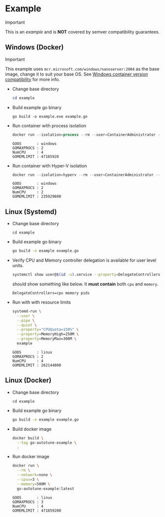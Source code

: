 # Example

> [!IMPORTANT]
>
> This is an _example_ and is **NOT** covered by semver compatibility guarantees.

## Windows (Docker)

> [!IMPORTANT]
>
> This example uses `mcr.microsoft.com/windows/nanoserver:2004` as the base image,
> change it to suit your base OS. See [Windows container version compatibility]
> for more info.

- Change base directory

  ```powershell
  cd example
  ```

- Build example go binary

  ```console
  go build -o example.exe example.go
  ```

- Run container with process isolation

  ```powershell
  docker run --isolation=process --rm --user=ContainerAdministrator --memory=100M --cpus=2 -v $PWD\:C:\app:ro mcr.microsoft.com/windows/nanoserver:2004 C:\app\example.exe
  ```

  ```console
  GOOS       : windows
  GOMAXPROCS : 2
  NumCPU     : 4
  GOMEMLIMIT : 47185920
  ```

- Run container with Hyper-V isolation

  ```powershell
  docker run --isolation=hyperv --rm --user=ContainerAdministrator --memory=250M --cpus=2 -v $PWD\:C:\app:ro mcr.microsoft.com/windows/nanoserver:2004 C:\app\example.exe
  ```

  ```console
  GOOS       : windows
  GOMAXPROCS : 2
  NumCPU     : 2
  GOMEMLIMIT : 235929600
  ```

## Linux (Systemd)

- Change base directory

  ```console
  cd example
  ```

- Build example go binary

  ```bash
  go build -o example example.go
  ```

- Verify CPU and Memory controller delegation is available for user level units.

  ```bash
  systemctl show user@$(id -u).service --property=DelegateControllers
  ```

  should show something like below. It **must contain** both `cpu` and `memory`.

  ```console
  DelegateControllers=cpu memory pids
  ```

- Run with with resource limits

  ```bash
  systemd-run \
    --user \
    --pipe \
    --quiet \
    --property="CPUQuota=150%" \
    --property=MemoryHigh=250M \
    --property=MemoryMax=300M \
    example
  ```

  ```
  GOOS       : linux
  GOMAXPROCS : 2
  NumCPU     : 4
  GOMEMLIMIT : 262144000
  ```

## Linux (Docker)

- Change base directory

  ```console
  cd example
  ```

- Build example go binary

  ```bash
  go build -o example example.go
  ```

- Build docker image

  ```bash
  docker build \
    --tag go-autotune-example \
    .
  ```

- Run docker image

  ```bash
  docker run \
    --rm \
    --network=none \
    --cpus=3 \
    --memory=500M \
    go-autotune-example:latest
  ```

  ```
  GOOS       : linux
  GOMAXPROCS : 3
  NumCPU     : 4
  GOMEMLIMIT : 471859200
  ```

[Windows container version compatibility]: https://learn.microsoft.com/en-us/virtualization/windowscontainers/deploy-containers/version-compatibility
